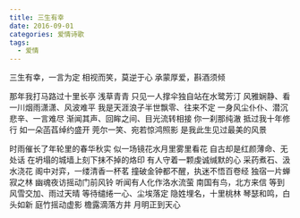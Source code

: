```yaml
---
title: 三生有幸
date: 2016-09-01
categories: 爱情诗歌
tags:
  - 爱情
---
```


三生有幸，一言为定
相视而笑，莫逆于心
承蒙厚爱，斟酒须倾
<!--more-->
那年我打马路过十里长亭 
浅草青青
只见一人撑伞独自站在水鹭芳汀
风雅娴静、看一川烟雨潇潇、风波难平
我是天涯浪子半世飘零、往来不定
一身风尘仆仆、潜沉悲辛、一言难尽
渐闻其声、回眸之间、目光流转相接
你一刹那纯澈
抵过我十年修行
如一朵菡萏绰约盛开
莞尔一笑、宛若惊鸿照影
是我此生见过最美的风景

时雨催长了年轮里的春华秋实
似一场镜花水月里雾里看花
自古却是红颜薄命、无处话
在坍塌的城墙上刻下抹不掉的烙印
有人守着一颗虔诚缄默的心
采药煮石、汲水浇花
阁中对弈，一缕清香一杯茗
撞破金钟都不醒，执迷不悟百卷经
独宿一片蝉寂之林
幽魂夜访摇动门前风铃
听闻有人化作洛水流萤
南国有鸟，北方来信
等到风雪交加、雨过天晴
等待缱绻一心、尘埃落定
隐姓埋名，十里桃林
琴瑟和鸣，白头如新
庭竹摇动虚影
檐露滴落方井
月明正到天心